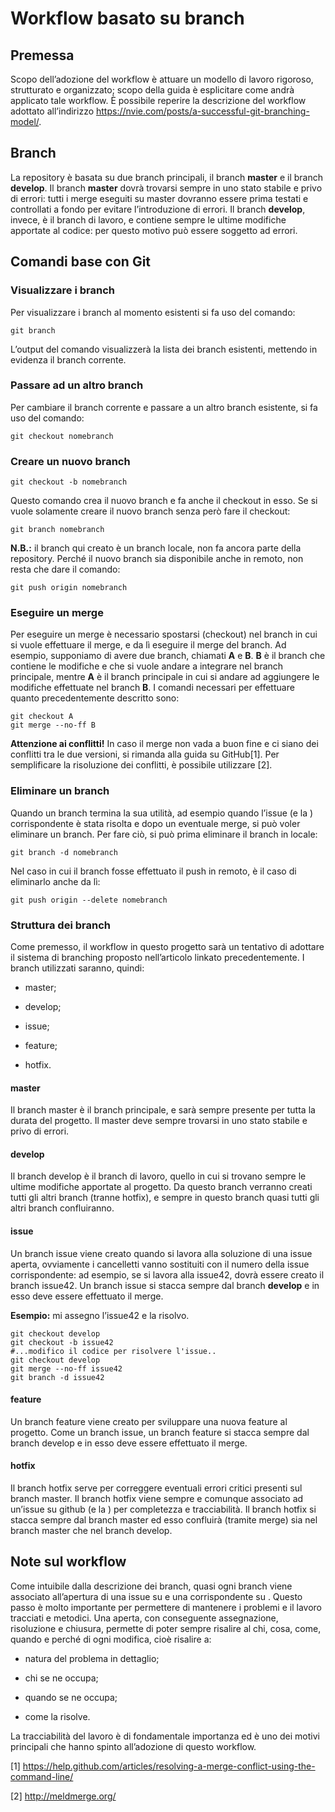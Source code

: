 Workflow basato su branch
=========================

Premessa
--------

Scopo dell’adozione del workflow è attuare un modello di lavoro rigoroso, strutturato e organizzato; scopo della guida è esplicitare come andrà applicato tale workflow. È possibile reperire la descrizione del workflow adottato all’indirizzo <https://nvie.com/posts/a-successful-git-branching-model/>.

Branch
------

La repository è basata su due branch principali, il branch **master** e il branch **develop**. Il branch **master** dovrà trovarsi sempre in uno stato stabile e privo di errori: tutti i merge eseguiti su master dovranno essere prima testati e controllati a fondo per evitare l’introduzione di errori. Il branch **develop**, invece, è il branch di lavoro, e contiene sempre le ultime modifiche apportate al codice: per questo motivo può essere soggetto ad errori.

Comandi base con Git
--------------------

### Visualizzare i branch

Per visualizzare i branch al momento esistenti si fa uso del comando:

```
git branch 
```

L’output del comando visualizzerà la lista dei branch esistenti, mettendo in evidenza il branch corrente.

### Passare ad un altro branch

Per cambiare il branch corrente e passare a un altro branch esistente, si fa uso del comando:

```
git checkout nomebranch 
```

### Creare un nuovo branch

```
git checkout -b nomebranch
```

Questo comando crea il nuovo branch e fa anche il checkout in esso. Se si vuole solamente creare il nuovo branch senza però fare il checkout:

```
git branch nomebranch
```

**N.B.:** il branch qui creato è un branch locale, non fa ancora parte della repository. Perché il nuovo branch sia disponibile anche in remoto, non resta che dare il comando:

```
git push origin nomebranch
```

### Eseguire un merge

Per eseguire un merge è necessario spostarsi (checkout) nel branch in cui si vuole effettuare il merge, e da lì eseguire il merge del branch. Ad esempio, supponiamo di avere due branch, chiamati **A** e **B**. **B** è il branch che contiene le modifiche e che si vuole andare a integrare nel branch principale, mentre **A** è il branch principale in cui si andare ad aggiungere le modifiche effettuate nel branch **B**. I comandi necessari per effettuare quanto precedentemente descritto sono:

```
git checkout A
git merge --no-ff B
```

**Attenzione ai conflitti!** In caso il merge non vada a buon fine e ci siano dei conflitti tra le due versioni, si rimanda alla guida su GitHub[1]. Per semplificare la risoluzione dei conflitti, è possibile utilizzare [2].

### Eliminare un branch

Quando un branch termina la sua utilità, ad esempio quando l’issue (e la ) corrispondente è stata risolta e dopo un eventuale merge, si può voler eliminare un branch. Per fare ciò, si può prima eliminare il branch in locale:

```
git branch -d nomebranch
```

Nel caso in cui il branch fosse effettuato il push in remoto, è il caso di eliminarlo anche da lì:

```
git push origin --delete nomebranch
```

### Struttura dei branch

Come premesso, il workflow in questo progetto sarà un tentativo di adottare il sistema di branching proposto nell’articolo linkato precedentemente. I branch utilizzati saranno, quindi:

-   master;

-   develop;

-   issue;

-   feature;

-   hotfix.

#### master  
Il branch master è il branch principale, e sarà sempre presente per tutta la durata del progetto. Il master deve sempre trovarsi in uno stato stabile e privo di errori.

#### develop  
Il branch develop è il branch di lavoro, quello in cui si trovano sempre le ultime modifiche apportate al progetto. Da questo branch verranno creati tutti gli altri branch (tranne hotfix), e sempre in questo branch quasi tutti gli altri branch confluiranno.

#### issue  
Un branch issue viene creato quando si lavora alla soluzione di una issue aperta, ovviamente i cancelletti vanno sostituiti con il numero della issue corrispondente: ad esempio, se si lavora alla issue42, dovrà essere creato il branch issue42. Un branch issue si stacca sempre dal branch **develop** e in esso deve essere effettuato il merge.

**Esempio:** mi assegno l’issue42 e la risolvo.

```
git checkout develop
git checkout -b issue42
#...modifico il codice per risolvere l'issue..
git checkout develop
git merge --no-ff issue42
git branch -d issue42
```

#### feature  
Un branch feature viene creato per sviluppare una nuova feature al progetto. Come un branch issue, un branch feature si stacca sempre dal branch develop e in esso deve essere effettuato il merge.

#### hotfix  
Il branch hotfix serve per correggere eventuali errori critici presenti sul branch master. Il branch hotfix viene sempre e comunque associato ad un’issue su github (e la ) per completezza e tracciabilità. Il branch hotfix si stacca sempre dal branch master ed esso confluirà (tramite merge) sia nel branch master che nel branch develop.

Note sul workflow
-----------------

Come intuibile dalla descrizione dei branch, quasi ogni branch viene associato all’apertura di una issue su e una corrispondente su . Questo passo è molto importante per permettere di mantenere i problemi e il lavoro tracciati e metodici. Una aperta, con conseguente assegnazione, risoluzione e chiusura, permette di poter sempre risalire al chi, cosa, come, quando e perché di ogni modifica, cioè risalire a:

-   natura del problema in dettaglio;

-   chi se ne occupa;

-   quando se ne occupa;

-   come la risolve.

La tracciabilità del lavoro è di fondamentale importanza ed è uno dei motivi principali che hanno spinto all’adozione di questo workflow.

[1] <https://help.github.com/articles/resolving-a-merge-conflict-using-the-command-line/>

[2] <http://meldmerge.org/>
